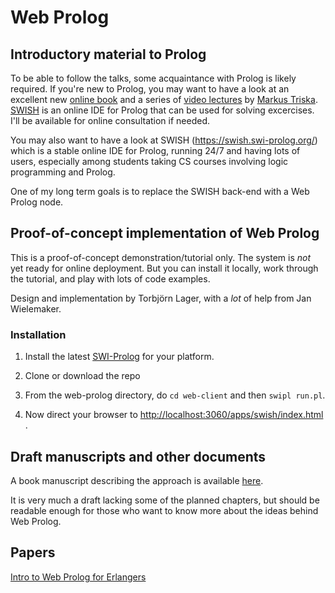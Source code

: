 # Web Prolog

## Introductory material to Prolog

To be able to follow the talks, some acquaintance with Prolog is likely required. If you're new to Prolog, you may want to have a look at an excellent new [online book](https://www.metalevel.at/prolog) and a series of [video lectures](https://www.metalevel.at/prolog/videos) by [Markus Triska](https://www.metalevel.at). [SWISH](https://swish.swi-prolog.org) is an online IDE for Prolog that can be used for solving excercises. I'll be available for online consultation if needed.

You may also want to have a look at SWISH (https://swish.swi-prolog.org/) which is a stable online IDE for Prolog, running 24/7 and having lots of users, especially among students taking CS courses involving logic programming and Prolog. 

One of my long term goals is to replace the SWISH back-end with a Web Prolog node.


## Proof-of-concept implementation of Web Prolog

This is a proof-of-concept demonstration/tutorial only. The system is _not_ yet ready for online deployment. But you can install it locally, work through the tutorial, and play with lots of code examples.

Design and implementation by Torbjörn Lager, with a _lot_ of help from Jan Wielemaker. 


### Installation

1. Install the latest [SWI-Prolog](https://www.swi-prolog.org/download/devel) for your platform. 

2. Clone or download the repo

3. From the web-prolog directory, do `cd web-client` and then `swipl run.pl`.

4. Now direct your browser to [http://localhost:3060/apps/swish/index.html](http://localhost:3060/apps/swish/index.html) .

## Draft manuscripts and other documents

A book manuscript describing the approach is available [here](https://github.com/Web-Prolog/swi-web-prolog/raw/master/book/web-prolog.pdf).

It is very much a draft lacking some of the planned chapters, but should be readable enough for those who want to know more about the ideas behind Web Prolog.


## Papers


[Intro to Web Prolog for Erlangers](https://gup.ub.gu.se/file/207827)

